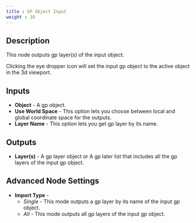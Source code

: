 ```yaml
---
title : GP Object Input
weight : 10
---
```


## Description

This node outputs gp layer(s) of the input object.

Clicking the eye dropper icon will set the input gp object to the active
object in the 3d viewport.

## Inputs

- **Object** - A gp object.
- **Use World Space** - This option lets you choose between local and
    global coordinate space for the outputs.
- **Layer Name** - This option lets you get gp layer by its name.

## Outputs

- **Layer(s)** - A gp layer object or A gp later list that includes all the gp layers of the input gp object.

## Advanced Node Settings

- **Import Type** -
  - *Single* - This mode outputs a gp layer by its name of the input gp object.
  - *All* - This mode outputs all gp layers of the input gp object.
